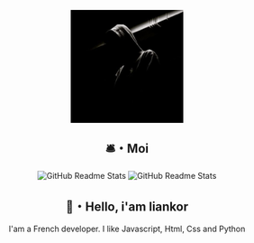 <p align="center">
    <img width="200px" src="https://github.com/liankorExe/liankorExe/blob/main/pp.jpg" border-radius="30px"
        align="center" alt="GitHub Readme Stats" />
<h2 align="center">🛎・Moi</h2>
<p align="center">
    <img width="400px"
        src="https://github-readme-stats.vercel.app/api?username=liankorExe&show_icons=true&theme=radical"
        align="center" alt="GitHub Readme Stats" />
    <img width="400px" src="https://github-readme-stats.vercel.app/api/top-langs/?username=liankorExe&layout=compact"
        align="center" alt="GitHub Readme Stats" />
</p>
<p>
<h2 align="center">👋・Hello, i'am liankor</h2>
<p align="center">
    I'am a French developer.
    I like Javascript, Html, Css and Python
</p>
</p>
</p>
